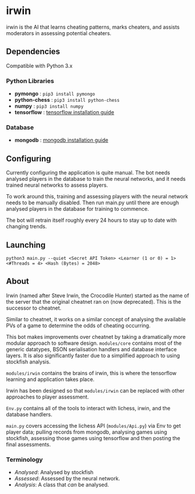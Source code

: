 # irwin
irwin is the AI that learns cheating patterns, marks cheaters, and assists moderators in assessing potential cheaters.

## Dependencies
Compatible with Python 3.x

### Python Libraries
- **pymongo** : `pip3 install pymongo`
- **python-chess** : `pip3 install python-chess`
- **numpy** : `pip3 install numpy`
- **tensorflow** : [tensorflow installation guide](https://www.tensorflow.org/versions/r0.10/get_started/os_setup)

### Database
- **mongodb** : [mongodb installation guide](https://docs.mongodb.com/manual/installation/)

## Configuring
Currently configuring the application is quite manual. The bot needs analysed players in the database to
train the neural networks, and it needs trained neural networks to assess players.

To work around this, training and assessing players with the neural network needs to be manually disabled.
Then run main.py until there are enough analysed players in the database for training to commence.

The bot will retrain itself roughly every 24 hours to stay up to date with changing trends.

## Launching
`python3 main.py --quiet <Secret API Token> <Learner (1 or 0) = 1> <#Threads = 4> <Hash (Bytes) = 2048>`

## About
Irwin (named after Steve Irwin, the Crocodile Hunter) started as the name of the server that the original
cheatnet ran on (now deprecated). This is the successor to cheatnet.

Similar to cheatnet, it works on a similar concept of analysing the available PVs of a game to determine
the odds of cheating occurring.

This bot makes improvements over cheatnet by taking a dramatically more modular approach to software design.
`modules/core` contains most of the generic datatypes, BSON serialisation handlers and database interface
layers. It is also significantly faster due to a simplified approach to using stockfish analysis.

`modules/irwin` contains the brains of irwin, this is where the tensorflow learning and application takes place.

Irwin has been designed so that `modules/irwin` can be replaced with other approaches to player assessment.

`Env.py` contains all of the tools to interact with lichess, irwin, and the database handlers.

`main.py` covers accessing the lichess API (`modules/Api.py`) via Env to get player data; pulling records from mongodb,
analysing games using stockfish, assessing those games using tensorflow and then posting the final assessments.

### Terminology
- _Analysed_: Analysed by stockfish
- _Assessed_: Assessed by the neural network.
- _Analysis_: A class that _can_ be analysed.